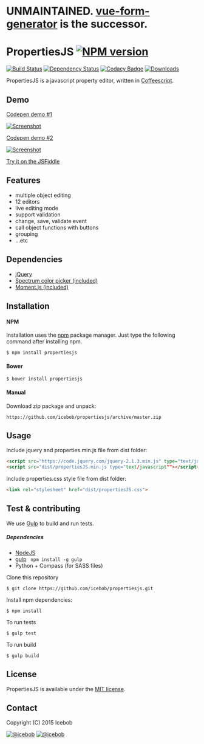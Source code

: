 # UNMAINTAINED. [vue-form-generator](https://github.com/icebob/vue-form-generator) is the successor.

# PropertiesJS [![NPM version](https://img.shields.io/npm/v/propertiesjs.svg)](https://www.npmjs.com/package/propertiesjs)
[![Build Status](https://travis-ci.org/icebob/propertiesjs.svg)](https://travis-ci.org/icebob/propertiesjs)
[![Dependency Status](https://img.shields.io/david/icebob/propertiesjs.svg)](https://david-dm.org/icebob/propertiesjs)
[![Codacy Badge](https://www.codacy.com/project/badge/7c7e3a15825f411f8dd395a8893fc08e)](https://www.codacy.com/app/mereg-norbert/propertiesjs)
[![Downloads](https://img.shields.io/npm/dt/propertiesjs.svg)](https://www.npmjs.com/package/propertiesjs)

PropertiesJS is a javascript property editor, written in [Coffeescript](http://coffeescript.org/).

## Demo
[Codepen demo #1](http://codepen.io/icebob/full/WvezpR/)

[![Screenshot](https://pbs.twimg.com/media/CC-6yPEWEAAf8ku.png)](http://codepen.io/icebob/full/WvezpR/)

[Codepen demo #2](http://codepen.io/icebob/full/ZGYMWx/)

[![Screenshot](https://pbs.twimg.com/media/CDq8pKxWYAAVm5v.png)](http://codepen.io/icebob/full/ZGYMWx/)

[Try it on the JSFiddle](https://jsfiddle.net/icebob/pk5vkgzp/)

## Features
- multiple object editing
- 12 editors
- live editing mode
- support validation
- change, save, validate event
- call object functions with buttons
- grouping
- ...etc

## Dependencies
- [jQuery](http://www.jquery.com)
- [Spectrum color picker (included)](https://bgrins.github.io/spectrum/)
- [Moment.js (included)](http://momentjs.com/)

## Installation
#### NPM
Installation uses the [npm](http://npmjs.org/) package manager. Just type the following command after installing npm.
```
$ npm install propertiesjs
```
#### Bower
```
$ bower install propertiesjs
```
#### Manual
Download zip package and unpack: 
```
https://github.com/icebob/propertiesjs/archive/master.zip
```


## Usage
Include jquery and properties.min.js file from dist folder:
```html
<script src="https://code.jquery.com/jquery-2.1.3.min.js" type="text/javascript"></script>  
<script src="dist/propertiesJS.min.js type="text/javascript""></script> 
```
Include properties.css style file from dist folder:
```html
<link rel="stylesheet" href="dist/propertiesJS.css">
```

## Test & contributing
We use [Gulp](www.gulpjs.com) to build and run tests.
##### Dependencies
- [NodeJS](http://nodejs.org)
- [gulp](http://gulpjs.com) ` npm install -g gulp`
- Python + Compass (for SASS files)

Clone this repository
``` 
$ git clone https://github.com/icebob/propertiesjs.git
```
Install npm dependencies:
```
$ npm install
```

To run tests
```
$ gulp test
```

To run build
```
$ gulp build
```

## License
PropertiesJS is available under the [MIT license](https://tldrlegal.com/license/mit-license).

## Contact

Copyright (C) 2015 Icebob

[![@icebob](https://img.shields.io/badge/github-icebob-green.svg)](https://github.com/icebob) [![@icebob](https://img.shields.io/badge/twitter-Icebobcsi-blue.svg)](https://twitter.com/Icebobcsi)
